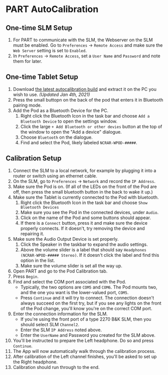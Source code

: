 # PART AutoCalibration

## One-time SLM Setup

1. For PART to communicate with the SLM, the Webserver on the SLM must be enabled.  Go to `Preferences` -> `Remote Access` and make sure the `Web Server` setting is set to `Enabled`.
2. In `Preferences` -> `Remote Access`, set a `User Name` and `Password` and note them for later.

## One-time Tablet Setup

1. Download [the latest autocalibration build](https://bgcgamefiles.s3.us-east-2.amazonaws.com/PART/Builds/Test/PART_AutoCalibration30.zip) and extract it on the PC you wish to use. _(Updated Jan 4th, 2021)_
2. Press the small buttopn on the back of the pod that enters it in Bluetooth pairing mode.
3. Add the Pod as a Bluetooth Device for the PC.
    1. Right click the Bluetooth Icon in the task bar and choose `Add a Bluetooth Device` to open the settings window.
    2. Click the large `+ Add Bluetooth or other devies` button at the top of the window to open the "Add a device" dialogue.
    3. Choose `Bluetooth` on the dialogue.
    4. Find and select the Pod, likely labeled `NCRAR-WPOD-#####`.

## Calibration Setup

1. Connect the SLM to a local network, for example by plugging it into a router or switch using an ethernet cable.
2. On the SLM, go to `Preferences` -> `Network` and record the `IP Address`.
3. Make sure the Pod is on. (If all of the LEDs on the front of the Pod are off, then press the small bluetooth button in the back to wake it up.)
4. Make sure the Tablet is currently connected to the Pod with bluetooth.
    1. Right click the Bluetooth Icon in the task bar and choose `Show Bluetooth Devices`
    2. Make sure you see the Pod in the connected devices, under `Audio`.
    3. Click on the name of the Pod and some buttons should appear.
    4. If there is a `Connect` button, press it and make sure the device properly connects. If it doesn't, try removing the device and repairing it.
5. Make sure the Audio Output Device is set properly.
    1. Click the Speaker in the taskbar to expand the audio settings.
    2. Above the volume slider is a label that should say `Headphones (NCRAR-WPOD-##### Stereo)`.  If it doesn't click the label and find this option in the list.
    3. Make sure the volume slider is set all the way up.
6. Open PART and go to the Pod Calibration tab.
7. Press `Begin`.
8. Find and select the COM port associated with the Pod.
    * Typically, the two options are `COM5` and `COM6`. The Pod mounts two, and the one you want is the lower-valued port, `COM5`.
    * Press `Continue` and it will try to connect. The connection doesn't always succeed on the first try, but if you see any lights on the front of the Pod change, you'll know you're on the correct COM port.
9. Enter the connection information for the SLM.
    * If you're using the front port of a type 2270 B&K SLM, then you should select SLM `Channel2`.
    * Enter the SLM `IP Address` noted above.
    * Enter the `UserName` and Password you created for the SLM above.
10. You'll be instructed to prepare the Left headphone. Do so and press `Continue`.
11. The App will now automatically walk through the calibration process.
12. After calibration of the Left channel finishes, you'll be asked to set up the Right headphone.
13. Calibration should run through to the end.
